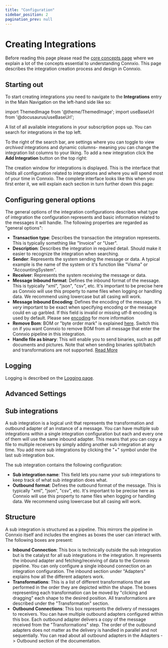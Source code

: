 ```yaml
---
title: "Configuration"
sidebar_position: 2
pagination_prev: null
---
```


# Creating Integrations

Before reading this page please read the [core concepts page](/getting-started/core-concepts) where we explain a lot of the concepts essential to understanding Connxio. This page describes the integration creation process and design in Connxio.

## Starting out

To start creating integrations you need to navigate to the **Integrations** entry in the Main Navigation on the left-hand side like so:

<!-- ![img](https://cmhpictsa.blob.core.windows.net/pictures/Main%20menu%20integrations.png?sv=2020-08-04&st=2021-11-22T11%3A47%3A28Z&se=2040-11-23T11%3A47%3A00Z&sr=b&sp=r&sig=NkET%2FNnvgfdmAqdiOANvzYtvMFfhUe1zro05lotxXs4%3D) -->

import ThemedImage from '@theme/ThemedImage';
import useBaseUrl from '@docusaurus/useBaseUrl';

<div style={{maxWidth: '400px'}}>
  <ThemedImage
    alt="Configuring inbound connection"
    sources={{
      light: useBaseUrl('/img/docs/integration/menu-light.webp'),
      dark: useBaseUrl('/img/docs/integration/menu-dark.webp#dark-only'),
    }}
  />
</div>

A list of all available integrations in your subscription pops up.
You can search for integrations in the top left.

<div style={{maxWidth: '800px'}}>
  <ThemedImage
    alt="Configuring inbound connection"
    sources={{
      light: useBaseUrl('/img/docs/integration/integration-list-light.webp'),
      dark: useBaseUrl('/img/docs/integration/integration-list-dark.webp#dark-only'),
    }}
  />
</div>

 To the right of the search bar, are settings where you can toggle to view *archived* integrations and dynamic columns- meaning you can change the integration list columns to your liking.
 To add a new integration click the **Add Integration** button on the top right: 

<div style={{maxWidth: '400px'}}>
  <ThemedImage
    alt="Configuring inbound connection"
    sources={{
      light: useBaseUrl('/img/docs/integration/integration-list-settings-light.webp'),
      dark: useBaseUrl('/img/docs/integration/integration-list-settings-dark.webp#dark-only'),
    }}
  />
</div>

<!-- ![img](https://cmhpictsa.blob.core.windows.net/pictures/Integration%20list%20add%20new.png?sv=2020-08-04&st=2021-11-22T11%3A51%3A17Z&se=2040-11-23T11%3A51%3A00Z&sr=b&sp=r&sig=g8HvLY7odjlBj5uutoMUboHO8%2F%2F2IcZuPloK2P9KadM%3D) -->

The creation window for integrations is displayed. This is the interface that holds all configuration related to integrations and where you will spend most of your time in Connxio. The complete interface looks like this when you first enter it, we will explain each section in turn further down this page:

<div style={{maxWidth: '800px'}}>
  <ThemedImage
    alt="Configuring inbound connection"
    sources={{
      light: useBaseUrl('/img/docs/integration/integration-view-light.webp'),
      dark: useBaseUrl('/img/docs/integration/integration-view-dark.webp#dark-only'),
    }}
  />
</div>

<!-- ![img](https://cmhpictsa.blob.core.windows.net/pictures/Integrations%20new%20empty%20page.png?sv=2020-08-04&st=2021-11-22T11%3A54%3A36Z&se=2040-11-23T11%3A54%3A00Z&sr=b&sp=r&sig=evjRTSMz52m66jrjBWoOxJGbWTr%2Bvq%2BSM318xEA4O4U%3D) -->

## Configuring general options

The general options of the integration configurations describes what type of integration the configuration represents and basic information related to the messages it will handle. The following properties are regarded as "general options":

<div style={{maxWidth: '400px'}}>
  <ThemedImage
    alt="Configuring inbound connection"
    sources={{
      light: useBaseUrl('/img/docs/integration/general-config-light.webp'),
      dark: useBaseUrl('/img/docs/integration/general-config-dark.webp#dark-only'),
    }}
  />
</div>

<!-- ![img](https://cmhpictsa.blob.core.windows.net/pictures/Integration%20main%20options.png?sv=2020-08-04&st=2022-04-06T12%3A19%3A08Z&se=2040-04-07T12%3A19%3A00Z&sr=b&sp=r&sig=2NnJpet7I42hFImaRIlEdWqDcK8D9Z3fbRVxcSAJpUY%3D) -->

- **Transaction type**: Describes the transaction the integration represents. This is typically something like "Invoice" or "User".
- **Description**: Describes the integration in required detail. Should make it easier to recognize the integration when searching.
- **Sender**: Represents the system sending the message or data. A typical example is the name of the system or it's function like "Visma" or "AccountingSystem".
- **Receiver**: Represents the system receiving the message or data.
- **Message Inbound format**: Defines the inbound format of the message. This is typically "xml", "json", "csv", etc. It's important to be precise here as Connxio will use this property to name files when logging or handling data. We recommend using lowercase but all casing will work.
- **Message Inbound Encoding**: Defines the encoding of the message. It's _very_ important to be exact when specifying encoding or the message could en up garbled. If this field is invalid or missing utf-8 encoding is used by default. Please see [encoding](/integrations/encoding) for more information
- **Remove Bom**: BOM or "byte order mark" is explained [here](https://en.wikipedia.org/wiki/Byte_order_mark). Switch this on if you want Connxio to remove BOM from all message that enter the Connxio pipeline in this integration.
- **Handle file as binary**: This will enable you to send binaries, such as pdf documents and pictures. Note that when sending binaries split/batch and transformations are not supported. [Read More](/integrations/encoding/#binary-file-flag)

## Logging

Logging is described on the [Logging page](/integrations/logging).

## Advanced Settings

<div style={{maxWidth: '400px'}}>
  <ThemedImage
    alt="Configuring inbound connection"
    sources={{
      light: useBaseUrl('/img/docs/integration/advanced-settings-light.webp'),
      dark: useBaseUrl('/img/docs/integration/advanced-settings-dark.webp#dark-only'),
    }}
  />
</div>

## Sub integrations

A sub integration is a logical unit that represents the transformation and outbound adapter of an instance of a message. You can have multiple sub integrations within a single integration configuration but each and every one of them will use the same inbound adapter. This means that you can copy a file to multiple receivers by simply adding another sub integration at any time. You add more sub integrations by clicking the "+" symbol under the last sub integration box.

The sub integration contains the following configuration:

<div style={{maxWidth: '800px'}}>
  <ThemedImage
    alt="Configuring inbound connection"
    sources={{
      light: useBaseUrl('/img/docs/integration/subintegration-light.webp'),
      dark: useBaseUrl('/img/docs/integration/subintegration-dark.webp#dark-only'),
    }}
  />
</div>

- **Sub integration name**: This field lets you name your sub integrations to keep track of what sub integration does what.
- **Outbound format**: Defines the outbound format of the message. This is typically "xml", "json", "csv", etc. It's important to be precise here as Connxio will use this property to name files when logging or handling data. We recommend using lowercase but all casing will work.

## Structure

A sub integration is structured as a pipeline. This mirrors the pipeline in Connxio itself and includes the engines as boxes the user can interact with. The following boxes are present:

- **Inbound Connection**: This box is technically outside the sub integration but is the catalyst for all sub integrations in the integration. It represents the inbound adapter and fetching/receiving of data to the Connxio pipeline. You can only configure a single inbound connection on an integration configuration. The inbound section under "Adapters" explains how all the different adapters work.
- **Transformations**: This is a list of different transformations that are performed in the order they are depicted within the shape. The boxes representing each transformation can be moved by "clicking and dragging" each shape to the desired position. All transformations are described under the "Transformation" section.
- **Outbound Connections**: This box represents the delivery of messages to receivers. You can have multiple outbound adapters configured within this box. Each outbound adapter delivers a copy of the message received from the "Transformations" step. The order of the outbound adapters does not matter as the delivery is handled in parallel and not sequentially. You can read about all outbound adapters in the Adapters -> Outbound section of the documentation.

